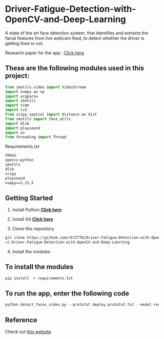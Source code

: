 # Driver-Fatigue-Detection-with-OpenCV-and-Deep-Learning 
A state of the art face detection system, that identifies and extracts the facial features from live webcam feed, to detect whether the driver is getting tired or not.

Research paper for the app : [Click here](https://github.com/rkf2778/Driver-Fatigue-Detection-with-OpenCV-and-Deep-Learning/blob/master/ICOEI_2019_paper_247.pdf)

## These are the following modules used in this project:

```python
from imutils.video import VideoStream
import numpy as np
import argparse
import imutils
import time
import cv2
from scipy.spatial import distance as dist
from imutils import face_utils
import dlib
import playsound
import os
from threading import Thread
```

Requirements.txt 

```txt
CMake
opencv-python
imutils
dlib
scipy
playsound
numpy==1.21.5
```

## Getting Started

1. Install Python **[Click here](https://www.python.org/downloads/)**

2. Install Git **[Click here](https://git-scm.com/)**
   
3. Clone this repository
```Bash
git clone https://github.com/rkf2778/Driver-Fatigue-Detection-with-OpenCV-and-Deep-Learning/tree/master
cd Driver-Fatigue-Detection-with-OpenCV-and-Deep-Learning
```

4. Install the modules
## To install the modules
```python
pip install -r requirements.txt
```

## To run the app, enter the following code
```python
python detect_faces_video.py --prototxt deploy.prototxt.txt --model res10_300x300_ssd_iter_140000.caffemodel --alarm alarm.wav
```

## Reference
Check out [this website](https://www.pyimagesearch.com/2017/05/08/drowsiness-detection-opencv/)
